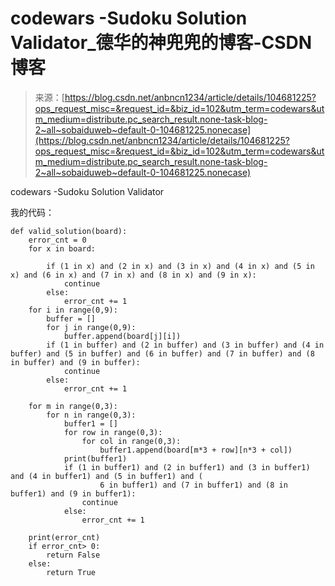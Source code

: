 <!--yml
category: codewars
date: 2022-08-13 11:51:19
-->

# codewars -Sudoku Solution Validator_德华的神兜兜的博客-CSDN博客

> 来源：[https://blog.csdn.net/anbncn1234/article/details/104681225?ops_request_misc=&request_id=&biz_id=102&utm_term=codewars&utm_medium=distribute.pc_search_result.none-task-blog-2~all~sobaiduweb~default-0-104681225.nonecase](https://blog.csdn.net/anbncn1234/article/details/104681225?ops_request_misc=&request_id=&biz_id=102&utm_term=codewars&utm_medium=distribute.pc_search_result.none-task-blog-2~all~sobaiduweb~default-0-104681225.nonecase)

codewars -Sudoku Solution Validator

我的代码：

```
def valid_solution(board):
    error_cnt = 0
    for x in board:

        if (1 in x) and (2 in x) and (3 in x) and (4 in x) and (5 in x) and (6 in x) and (7 in x) and (8 in x) and (9 in x):
            continue
        else:
            error_cnt += 1
    for i in range(0,9):
        buffer = []
        for j in range(0,9):
            buffer.append(board[j][i])
        if (1 in buffer) and (2 in buffer) and (3 in buffer) and (4 in buffer) and (5 in buffer) and (6 in buffer) and (7 in buffer) and (8 in buffer) and (9 in buffer):
            continue
        else:
            error_cnt += 1

    for m in range(0,3):
        for n in range(0,3):
            buffer1 = []
            for row in range(0,3):
                for col in range(0,3):
                    buffer1.append(board[m*3 + row][n*3 + col])
            print(buffer1)
            if (1 in buffer1) and (2 in buffer1) and (3 in buffer1) and (4 in buffer1) and (5 in buffer1) and (
                    6 in buffer1) and (7 in buffer1) and (8 in buffer1) and (9 in buffer1):
                continue
            else:
                error_cnt += 1

    print(error_cnt)
    if error_cnt> 0:
        return False
    else:
        return True 
```